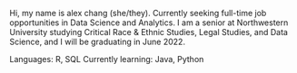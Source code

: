 Hi, my name is alex chang (she/they). Currently seeking full-time job opportunities in Data Science and Analytics.
I am a senior at Northwestern University studying Critical Race & Ethnic Studies, Legal Studies, and Data Science, and I will be graduating in June 2022.

Languages: R, SQL
Currently learning: Java, Python
